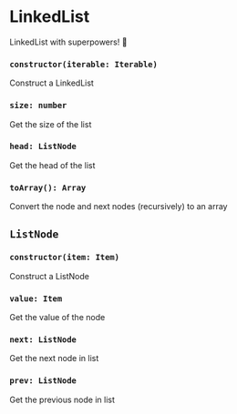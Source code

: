 # LinkedList

LinkedList with superpowers! 💪

### `constructor(iterable: Iterable)`

Construct a LinkedList

### `size: number`

Get the size of the list

### `head: ListNode`

Get the head of the list

### `toArray(): Array`

Convert the node and next nodes (recursively) to an array

## `ListNode`

### `constructor(item: Item)`

Construct a ListNode

### `value: Item`

Get the value of the node

### `next: ListNode`

Get the next node in list

### `prev: ListNode`

Get the previous node in list
